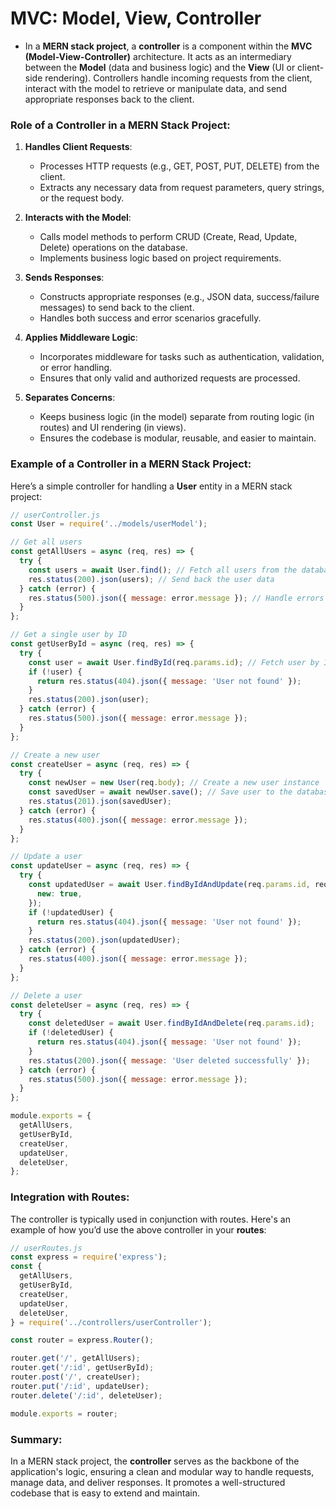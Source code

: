 # MVC: Model, View, Controller
- In a **MERN stack project**, a **controller** is a component within the **MVC (Model-View-Controller)** architecture. It acts as an intermediary between the **Model** (data and business logic) and the **View** (UI or client-side rendering). Controllers handle incoming requests from the client, interact with the model to retrieve or manipulate data, and send appropriate responses back to the client.

### Role of a Controller in a MERN Stack Project:

1. **Handles Client Requests**:
   - Processes HTTP requests (e.g., GET, POST, PUT, DELETE) from the client.
   - Extracts any necessary data from request parameters, query strings, or the request body.

2. **Interacts with the Model**:
   - Calls model methods to perform CRUD (Create, Read, Update, Delete) operations on the database.
   - Implements business logic based on project requirements.

3. **Sends Responses**:
   - Constructs appropriate responses (e.g., JSON data, success/failure messages) to send back to the client.
   - Handles both success and error scenarios gracefully.

4. **Applies Middleware Logic**:
   - Incorporates middleware for tasks such as authentication, validation, or error handling.
   - Ensures that only valid and authorized requests are processed.

5. **Separates Concerns**:
   - Keeps business logic (in the model) separate from routing logic (in routes) and UI rendering (in views).
   - Ensures the codebase is modular, reusable, and easier to maintain.

### Example of a Controller in a MERN Stack Project:

Here’s a simple controller for handling a **User** entity in a MERN stack project:

```javascript
// userController.js
const User = require('../models/userModel');

// Get all users
const getAllUsers = async (req, res) => {
  try {
    const users = await User.find(); // Fetch all users from the database
    res.status(200).json(users); // Send back the user data
  } catch (error) {
    res.status(500).json({ message: error.message }); // Handle errors
  }
};

// Get a single user by ID
const getUserById = async (req, res) => {
  try {
    const user = await User.findById(req.params.id); // Fetch user by ID
    if (!user) {
      return res.status(404).json({ message: 'User not found' });
    }
    res.status(200).json(user);
  } catch (error) {
    res.status(500).json({ message: error.message });
  }
};

// Create a new user
const createUser = async (req, res) => {
  try {
    const newUser = new User(req.body); // Create a new user instance
    const savedUser = await newUser.save(); // Save user to the database
    res.status(201).json(savedUser);
  } catch (error) {
    res.status(400).json({ message: error.message });
  }
};

// Update a user
const updateUser = async (req, res) => {
  try {
    const updatedUser = await User.findByIdAndUpdate(req.params.id, req.body, {
      new: true,
    });
    if (!updatedUser) {
      return res.status(404).json({ message: 'User not found' });
    }
    res.status(200).json(updatedUser);
  } catch (error) {
    res.status(400).json({ message: error.message });
  }
};

// Delete a user
const deleteUser = async (req, res) => {
  try {
    const deletedUser = await User.findByIdAndDelete(req.params.id);
    if (!deletedUser) {
      return res.status(404).json({ message: 'User not found' });
    }
    res.status(200).json({ message: 'User deleted successfully' });
  } catch (error) {
    res.status(500).json({ message: error.message });
  }
};

module.exports = {
  getAllUsers,
  getUserById,
  createUser,
  updateUser,
  deleteUser,
};
```

### Integration with Routes:

The controller is typically used in conjunction with routes. Here's an example of how you’d use the above controller in your **routes**:

```javascript
// userRoutes.js
const express = require('express');
const {
  getAllUsers,
  getUserById,
  createUser,
  updateUser,
  deleteUser,
} = require('../controllers/userController');

const router = express.Router();

router.get('/', getAllUsers);
router.get('/:id', getUserById);
router.post('/', createUser);
router.put('/:id', updateUser);
router.delete('/:id', deleteUser);

module.exports = router;
```

### Summary:
In a MERN stack project, the **controller** serves as the backbone of the application's logic, ensuring a clean and modular way to handle requests, manage data, and deliver responses. It promotes a well-structured codebase that is easy to extend and maintain.